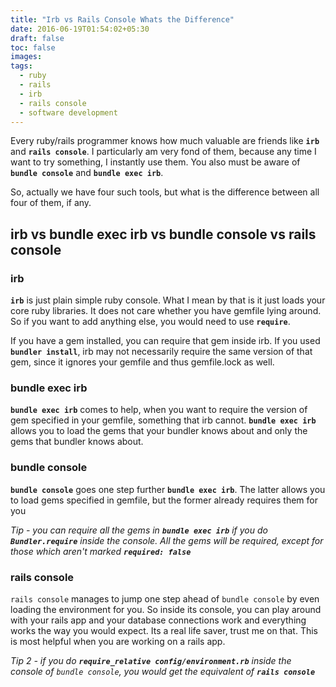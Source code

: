 ```yaml
---
title: "Irb vs Rails Console Whats the Difference"
date: 2016-06-19T01:54:02+05:30
draft: false
toc: false
images:
tags: 
  - ruby
  - rails
  - irb
  - rails console
  - software development
---
```


Every ruby/rails programmer knows how much valuable are friends like
**`irb`** and **`rails console`**. I particularly am very fond of them, because
any time I want to try something, I instantly use them. You also must be
aware of **`bundle console`** and **`bundle exec irb`**.

So, actually we have four such tools, but what is the difference between
all four of them, if any.

## irb vs bundle exec irb vs bundle console vs rails console

### irb
**`irb`** is just plain simple ruby console. What I mean by that is it just
loads your core ruby libraries. It does not care whether you have
gemfile lying around. So if you want to add anything else, you would
need to use **`require`**.

If you have a gem installed, you can require that gem inside irb. If you
used **`bundler install`**, irb may not necessarily require the same version
of that gem, since it ignores your gemfile and thus gemfile.lock as
well.

### bundle exec irb
**`bundle exec irb`** comes to help, when you want to require the version of
gem specified in your gemfile, something that irb cannot. **`bundle exec
irb`** allows you to load the gems that your bundler knows about and only
the gems that bundler knows about.

### bundle console
**`bundle console`** goes one step further **`bundle exec irb`**. The latter
allows you to load gems specified in gemfile, but the former already
requires them for you

*Tip - you can require all the gems in **`bundle exec irb`** if you do
**`Bundler.require`** inside the console. All the gems will be required,
except for those which aren't marked **`required: false`***

### rails console
`rails console` manages to jump one step ahead of `bundle console` by
even loading the environment for you. So inside its console, you can
play around with your rails app and your database connections work and
everything works the way you would expect. Its a real life saver, trust
me on that. This is most helpful when you are working on a rails app.

*Tip 2 - if you do **`require_relative config/environment.rb`** inside the
console of `bundle console`, you would get the equivalent of **`rails
console`***
